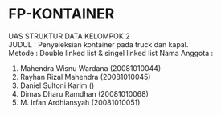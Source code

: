 # FP-KONTAINER
UAS STRUKTUR DATA KELOMPOK 2
</br>JUDUL : Penyeleksian kontainer pada truck dan kapal.</br>
Metode : Double linked list & singel linked list
Nama Anggota :
1. Mahendra Wisnu Wardana   (20081010044)
2. Rayhan Rizal Mahendra    (20081010045)
3. Daniel Sultoni Karim     ()
4. Dimas Dharu Ramdhan      (20081010068)
5. M. Irfan Ardhiansyah     (20081010051)
